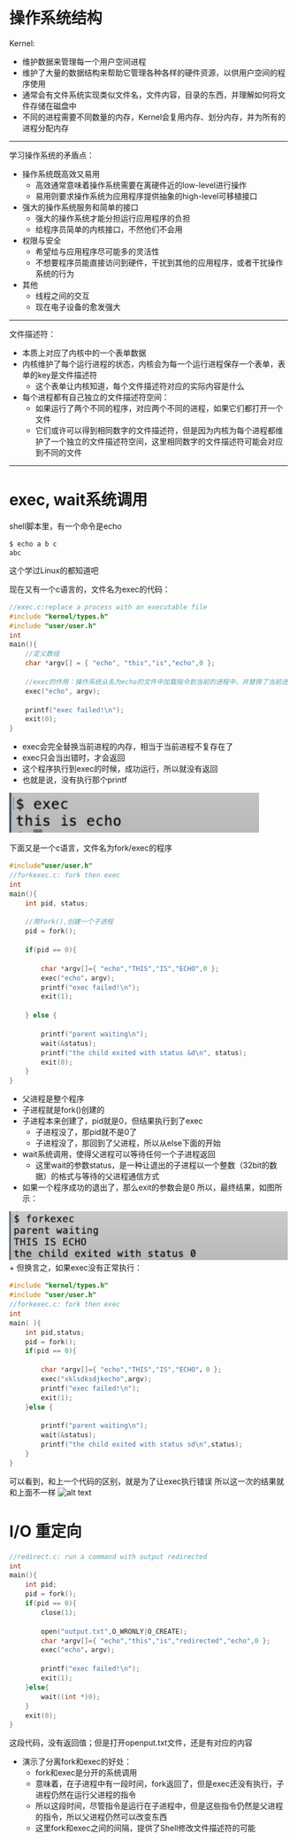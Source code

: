 # 操作系统结构
Kernel:

+  维护数据来管理每一个用户空间进程
+  维护了大量的数据结构来帮助它管理各种各样的硬件资源，以供用户空间的程序使用
+  通常会有文件系统实现类似文件名，文件内容，目录的东西，并理解如何将文件存储在磁盘中
+  不同的进程需要不同数量的内存，Kernel会复用内存、划分内存，并为所有的进程分配内存
-----

学习操作系统的矛盾点：

+ 操作系统既高效又易用
  + 高效通常意味着操作系统需要在离硬件近的low-level进行操作
  + 易用则要求操作系统为应用程序提供抽象的high-level可移植接口
+ 强大的操作系统服务和简单的接口
  + 强大的操作系统才能分担运行应用程序的负担
  + 给程序员简单的内核接口，不然他们不会用
+ 权限与安全
  + 希望给与应用程序尽可能多的灵活性
  + 不想要程序员能直接访问到硬件，干扰到其他的应用程序，或者干扰操作系统的行为
+ 其他
  + 线程之间的交互
  + 现在电子设备的愈发强大
--------------

文件描述符：

+ 本质上对应了内核中的一个表单数据
+ 内核维护了每个运行进程的状态，内核会为每一个运行进程保存一个表单，表单的key是文件描述符
  + 这个表单让内核知道，每个文件描述符对应的实际内容是什么
+ 每个进程都有自己独立的文件描述符空间：
  + 如果运行了两个不同的程序，对应两个不同的进程，如果它们都打开一个文件
  + 它们或许可以得到相同数字的文件描述符，但是因为内核为每个进程都维护了一个独立的文件描述符空间，这里相同数字的文件描述符可能会对应到不同的文件

-----------
# exec, wait系统调用
shell脚本里，有一个命令是echo
```shell
$ echo a b c 
abc
```
这个学过Linux的都知道吧


现在又有一个c语言的，文件名为exec的代码：
```c
//exec.c:replace a process with an executable file
#include "kernel/types.h"
#include "user/user.h"
int
main(){
    //定义数组
    char *argv[] = { "echo", "this","is","echo",0 };
    
    //exec的作用：操作系统从名为echo的文件中加载指令到当前的进程中，并替换了当前进程的内存
    exec("echo", argv);
    
    printf("exec failed!\n");
    exit(0);
}
```
+ exec会完全替换当前进程的内存，相当于当前进程不复存在了
+ exec只会当出错时，才会返回
+ 这个程序执行到exec的时候，成功运行，所以就没有返回
+ 也就是说，没有执行那个printf
<img src=".\picture\image(1).png">




下面又是一个c语言，文件名为fork/exec的程序
```c
#include"user/user.h"
//forkexec.c: fork then exec
int
main(){
    int pid, status;
    
    //用fork(),创建一个子进程
    pid = fork();
    
    if(pid == 0){
        
        char *argv[]={ "echo","THIS","IS","ECHO",0 };
        exec("echo"，argv);
        printf("exec failed!\n");
        exit(1);
    
    } else {
        
        printf("parent waiting\n");
        wait(&status);
        printf("the child exited with status &d\n", status);
        exit(0);
    }
}
```
+ 父进程是整个程序
+ 子进程就是fork()创建的
+ 子进程本来创建了，pid就是0，但结果执行到了exec
  + 子进程没了，那pid就不是0了
  + 子进程没了，那回到了父进程，所以从else下面的开始
+ wait系统调用，使得父进程可以等待任何一个子进程返回
  + 这里wait的参数status，是一种让退出的子进程以一个整数（32bit的数据）的格式与等待的父进程通信方式
+ 如果一个程序成功的退出了，那么exit的参数会是0
所以，最终结果，如图所示：
<img src=".\picture\image(2).png">
+ 但换言之，如果exec没有正常执行：

```c
#include "kernel/types.h"
#include "user/user.h"
//forkexec.c: fork then exec
int
main( ){
    int pid,status;
    pid = fork();
    if(pid == 0){
        
        char *argv[]={ "echo","THIS","IS","ECHO"，0 };
        exec("xklsdksdjkecho",argv);
        printf("exec failed!\n");
        exit(1);
    }else {
        
        printf("parent waiting\n");
        wait(&status);
        printf("the child exited with status sd\n",status);
    }
}
```
可以看到，和上一个代码的区别，就是为了让exec执行错误
所以这一次的结果就和上面不一样
![alt text](image3.png)

# I/O 重定向
```c
//redirect.c: run a command with output redirected
int
main(){
    int pid;
    pid = fork();
    if(pid == 0){
        close(1);
        
        open("output.txt",O_WRONLY|O_CREATE);
        char *argv[]={ "echo","this","is","redirected","echo",0 };
        exec("echo"，argv);
        
        printf("exec failed!\n");
        exit(1);
    }else{
        wait((int *)0);
    }
    exit(0);
}
```
这段代码，没有返回值；但是打开openput.txt文件，还是有对应的内容
+ 演示了分离fork和exec的好处：
  + fork和exec是分开的系统调用
  + 意味着，在子进程中有一段时间，fork返回了，但是exec还没有执行，子进程仍然在运行父进程的指令
  + 所以这段时间，尽管指令是运行在子进程中，但是这些指令仍然是父进程的指令，所以父进程仍然可以改变东西
  + 这里fork和exec之间的间隔，提供了Shell修改文件描述符的可能


